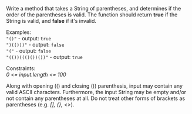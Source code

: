 Write a method that takes a String of parentheses, and determines if the order of the parentheses is valid. The function should return **true** if the String is valid, and **false** if it's invalid.

Examples:  
`"()"`              - output:  `true`  
`")(()))"`          - output:  `false`  
`"("`               - output:  `false`  
`"(())((()())())"`  - output:  `true`  

Constraints:  
*0 <= input.length <= 100*

Along with opening (() and closing ()) parenthesis, input may contain any valid ASCII characters. Furthermore, the input String may be empty and/or not contain any parentheses at all. Do not treat other forms of brackets as parentheses (e.g. *[], {}, <>*).
